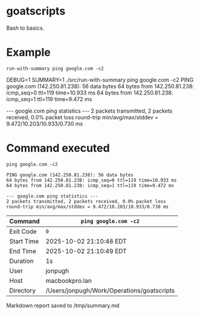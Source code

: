 # goatscripts
Bash to basics.

# Example

```shell
run-with-summary ping google.com -c2
```
DEBUG=1 SUMMARY=1  ./src/run-with-summary ping google.com -c2
PING google.com (142.250.81.238): 56 data bytes
64 bytes from 142.250.81.238: icmp_seq=0 ttl=119 time=10.933 ms
64 bytes from 142.250.81.238: icmp_seq=1 ttl=119 time=9.472 ms

--- google.com ping statistics ---
2 packets transmitted, 2 packets received, 0.0% packet loss
round-trip min/avg/max/stddev = 9.472/10.203/10.933/0.730 ms
# Command executed
```
ping google.com -c2
```

```
PING google.com (142.250.81.238): 56 data bytes
64 bytes from 142.250.81.238: icmp_seq=0 ttl=119 time=10.933 ms
64 bytes from 142.250.81.238: icmp_seq=1 ttl=119 time=9.472 ms

--- google.com ping statistics ---
2 packets transmitted, 2 packets received, 0.0% packet loss
round-trip min/avg/max/stddev = 9.472/10.203/10.933/0.730 ms
```

| Command    | `ping google.com -c2`
|------------|-----------------------
| Exit Code  | `0`
| Start Time | 2025-10-02 21:10:48 EDT
| End Time   | 2025-10-02 21:10:49 EDT
| Duration   | 1s
| User       | jonpugh 
| Host       | macbookpro.lan
| Directory  | /Users/jonpugh/Work/Operations/goatscripts

Markdown report saved to /tmp/summary.md